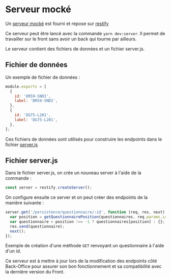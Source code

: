 # Serveur mocké

Un [serveur mocké](https://github.com/InseeFr/Pogues/tree/main/fake-server) est fourni et repose sur [restify](http://restify.com/docs/home/)

Ce serveur peut être lancé avec la commande `yarn dev:server`. Il permet de travailler sur le front sans avoir un back qui tourne par ailleurs.

Le serveur contient des fichiers de données et un fichier server.js.

## Fichier de données

Un exemple de fichier de données :

```javascript
module.exports = [
  {
    id: 'DR59-SNDI',
    label: 'DR59-SNDI',
  },
  {
    id: 'DG75-L201',
    label: 'DG75-L201',
  },
];
```

Ces fichiers de données sont utilisés pour construire les endpoints dans le fichier [server.js](https://github.com/InseeFr/Pogues/blob/main/fake-server/server.js)

## Fichier server.js

Dans le fichier server.js, on crée un nouveau server à l'aide de la commande :

```javascript
const server = restify.createServer();
```

On configure ensuite ce server et on peut créer des endpoints de la manière suivante :

```javascript
server.get('/persistence/questionnaire/:id', function (req, res, next) {
  var position = getQuestionnairePosition(questionnaires, req.params.id);
  var questionnaire = position !== -1 ? questionnaires[position] : {};
  res.send(questionnaire);
  next();
});
```

Exemple de création d'une méthode `GET` renvoyant un questionnaire à l'aide d'un id.

Ce serveur est à mettre à jour lors de la modification des endpoints côté Back-Office pour assurer son bon fonctionnement et sa compatibilité avec la dernière version du Front.
